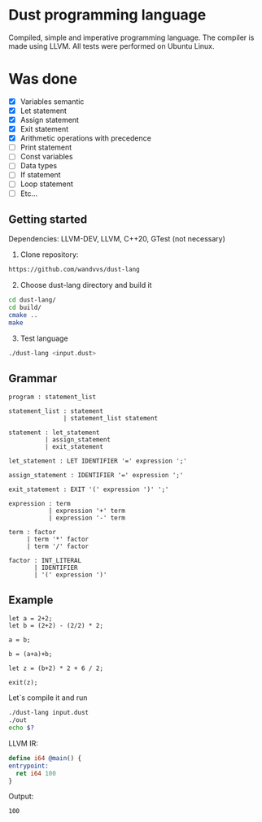 # Dust programming language
Сompiled, simple and imperative programming language. The compiler is made using LLVM. All tests were performed on Ubuntu Linux.

# Was done
- [x] Variables semantic
- [x] Let statement
- [x] Assign statement
- [x] Exit statement
- [x] Arithmetic operations with precedence
- [ ] Print statement
- [ ] Const variables
- [ ] Data types
- [ ] If statement
- [ ] Loop statement
- [ ] Etc...

## Getting started
Dependencies: LLVM-DEV, LLVM, C++20, GTest (not necessary)
1. Clone repository:
```bash
https://github.com/wandvvs/dust-lang
```
2. Choose dust-lang directory and build it
```bash
cd dust-lang/
cd build/
cmake ..
make
```
3. Test language
```bash
./dust-lang <input.dust>
```
## Grammar
```
program : statement_list

statement_list : statement
               | statement_list statement

statement : let_statement
          | assign_statement
          | exit_statement

let_statement : LET IDENTIFIER '=' expression ';'

assign_statement : IDENTIFIER '=' expression ';'

exit_statement : EXIT '(' expression ')' ';'

expression : term
           | expression '+' term
           | expression '-' term

term : factor
     | term '*' factor
     | term '/' factor

factor : INT_LITERAL
       | IDENTIFIER
       | '(' expression ')'
```

## Example
```
let a = 2+2;
let b = (2+2) - (2/2) * 2;

a = b;

b = (a+a)+b;

let z = (b+2) * 2 + 6 / 2;

exit(z);
```

Let`s compile it and run
```bash
./dust-lang input.dust
./out
echo $?
```

LLVM IR:
```llvm
define i64 @main() {
entrypoint:
  ret i64 100
}
```

Output:
```
100
```
